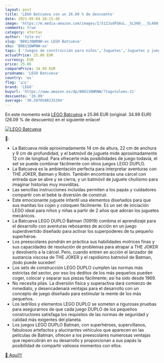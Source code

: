 ```yaml
---
layout: post
title: 'LEGO Batcueva con un 26.09 % de descuento'
date: 2021-05-04 16:15:48
image: 'https://m.media-amazon.com/images/I/51ZJudFb8sL._SL500_._SL400_.jpg'
comments: true
category: ofertas
author: 'tole.es'
slug: 'B0813QWRNW-es LEGO Batcueva'
sku: 'B0813QWRNW-es'
tags: [ 'Juegos de construcción para niños','Juguetes','Juguetes y juegos','lego', ]
actualPrice: 25.86 EUR
currency: EUR
price: 25.86
comparePrice: 34.99 EUR
prodname: 'LEGO Batcueva'
country: 'es'
flag: '🇪🇸'
brand: 'LEGO'
buyurl: 'https://www.amazon.es/dp/B0813QWRNW/?tag=tolees-21'
descuento: '26.09'
average: '30.2070588235294'
---
```


En este momento está [LEGO Batcueva](https://www.amazon.es/dp/B0813QWRNW/?tag=tolees-21) a 25.86 EUR (original: 34.99 EUR) (26.09 %  de descuento) en el siguiente enlace!

[![LEGO Batcueva](https://m.media-amazon.com/images/I/51ZJudFb8sL._SL500_._SL400_.jpg)](https://www.amazon.es/dp/B0813QWRNW/?tag=tolees-21)

🔎:

- La Batcueva mide aproximadamente 14 cm de altura, 22 cm de anchura y 9 cm de profundidad, y el batmóvil de juguete mide aproximadamente 12 cm de longitud. Para ofrecerte más posibilidades de juego todavía, el set se puede combinar fácilmente con otros juegos LEGO DUPLO.
- La Batcueva es la ambientación perfecta para interpretar aventuras con THE JOKER, Batman y Robin. También encontrarás una cárcel con entrada que se abre y se cierra, y un batmóvil de juguete chulísimo para imaginar historias muy moviditas.
- Las sencillas instrucciones incluidas permiten a los papás y cuidadores compartir con el bebé la diversión de construir.
- Este emocionante juguete infantil usa elementos diseñados para que sus manitas los cojan y coloquen fácilmente. Es un set de iniciación LEGO ideal para niños y niñas a partir de 2 años que adoran los juguetes mecánicos.
- La Batcueva LEGO DUPLO Batman (10919) combina el aprendizaje para el desarrollo con aventuras rebosantes de acción en un juego superdivertido diseñado para activar los superpoderes de tu pequeño superhéroe.
- Los preescolares pondrán en práctica sus habilidades motrices finas y sus capacidades de resolución de problemas para atrapar a THE JOKER y devolverlo a la cárcel. Pero, cuando entren en acción el lanzador de sustancia viscosa de THE JOKER y el rapidísimo batmóvil de Batman, ¡todo puede suceder!
- Los sets de construcción LEGO DUPLO cumplen las normas más estrictas del sector, por eso los deditos de los más pequeños pueden coger, colocar y separar sus piezas fácilmente; así ha sido desde 1969.
- No necesita pilas. La diversión física y superactiva dará comienzo de inmediato, y desencadenará ventajas para el desarrollo con un concepto de juego diseñado para estimular la mente de los más pequeños.
- Los ladrillos y elementos LEGO DUPLO se someten a rigurosas pruebas para asegurarnos de que cada juego DUPLO de los pequeños constructores satisfaga los requisitos de las normas de seguridad y calidad más exigentes del planeta.
- Los juegos LEGO DUPLO Batman, con superhéroes, supervillanos, fabulosos artefactos y alucinantes vehículos que aparecen en las películas de Batman, ofrecen a los preescolares numerosas ventajas que repercutirán en su desarrollo y proporcionan a sus papás la posibilidad de compartir valiosos momentos con ellos.

[🛒 Aquí!!!](https://www.amazon.es/dp/B0813QWRNW/?tag=tolees-21)
